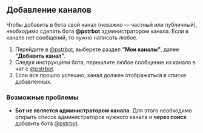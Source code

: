 ## Добавление каналов
Чтобы добавить в бота свой канал (неважно — частный или публичный), необходимо сделать бота **@pstrbot** администратором канала. Если в канале нет сообщений, то нужно написать любое.

1. Перейдите в [@pstrbot](//telegram.me/pstrbot), выберете раздел **“Мои каналы”**, далее **“Добавить канал”**.
2. Следуя инструкциям бота, перешлите любое сообщение из канала в чат с [@pstrbot](//telegram.me/pstrbot).
3. Если все прошло успешно, канал должен отображаться в списке добавленных.

### Возможные проблемы
* **Бот не является администратором канала.** Для этого необходимо открыть список администраторов нужного канала и **через поиск** добавить бота [@pstrbot](//telegram.me/pstrbot).